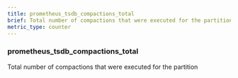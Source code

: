```yaml
---
title: prometheus_tsdb_compactions_total
brief: Total number of compactions that were executed for the partition
metric_type: counter
---
```

### prometheus_tsdb_compactions_total

Total number of compactions that were executed for the partition